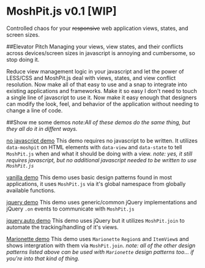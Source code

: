 MoshPit.js v0.1 [WIP]
===========================
Controlled chaos for your ~~responsive~~ web application views, states, and screen sizes.

##Elevator Pitch
Managing your views, view states, and their conflicts across devices/screen sizes in javascript is annoying and cumbersome, so stop doing it.

Reduce view management logic in your javascript and let the power of LESS/CSS and MoshPit.js deal with
views, states, and view conflict resolution.  Now make all of that easy to use and a snap to integrate into existing
applications and frameworks.  Make it so easy I don't need to touch a single line of javascript to use it. Now make it easy
enough that designers can modify the look, feel, and behavior of the application without needing to change a line of code.

##Show me some demos
*note:All of these demos do the same thing, but they all do it in diffent ways.*

[no javascript demo](http://chadillac.github.io/MoshPit.js/demos/demo.html)
This demo requires no javascript to be written.  It utilizes `data-moshpit` on HTML elements with 
`data-view` and `data-state` to tell `MoshPit.js` when and what it should be doing with a view.
*note: yes, it still requires javascript, but no additional javascript needed to be written to use `MoshPit.js`*

[vanilla demo](http://chadillac.github.io/MoshPit.js/demos/demo.vanilla.html)
This demo uses basic design patterns found in most applications, it uses `MoshPit.js` via it's global namespace 
from globally available functions.

[jquery demo](http://chadillac.github.io/MoshPit.js/demos/demo.jquery.html)
This demo uses generic/common jQuery implementations and jQuery `.on` events to communicate with `MoshPit.js`

[jquery.auto demo](http://chadillac.github.io/MoshPit.js/demos/demo.jquery.auto.html)
This demo uses jQuery but it utilizes `MoshPit.join` to automate the tracking/handling of it's views.

[Marionette demo](http://chadillac.github.io/MoshPit.js/demos/demo.marionette.html)
This demo uses `Marionette` `Region`s and `ItemView`s and shows intergration with them via `MoshPit.join`.
*note: all of the other design patterns listed above can be used with `Marionette` design patterns too... if you're into that kind of thing.*

